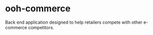 # ooh-commerce
Back end application designed to help retailers compete with other e-commerce competitors.
